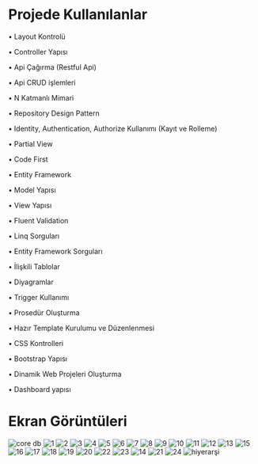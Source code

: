 # Projede Kullanılanlar
• Layout Kontrolü

• Controller Yapısı

• Api Çağırma (Restful Api)

• Api CRUD işlemleri

• N Katmanlı Mimari

• Repository Design Pattern

• Identity, Authentication, Authorize Kullanımı (Kayıt ve Rolleme)

• Partial View

• Code First

• Entity Framework

• Model Yapısı

• View Yapısı

• Fluent Validation

• Linq Sorguları

• Entity Framework Sorguları

• İlişkili Tablolar

• Diyagramlar

• Trigger Kullanımı

• Prosedür Oluşturma

• Hazır Template Kurulumu ve Düzenlenmesi

• CSS Kontrolleri

• Bootstrap Yapısı

• Dinamik Web Projeleri Oluşturma

• Dashboard yapısı

# Ekran Görüntüleri

![core db](https://github.com/user-attachments/assets/4b65c2ae-a07e-416e-8333-dd85365fef0a)
![1](https://github.com/user-attachments/assets/276d6320-ba9f-4d78-99e1-76720b733ff5)
![2](https://github.com/user-attachments/assets/f2610ccf-8cb0-4de7-8d30-c3b47b15cad5)
![3](https://github.com/user-attachments/assets/e18e9bca-4485-4cef-a41f-62ef900cf2ab)
![4](https://github.com/user-attachments/assets/3bf07d3c-81d7-479c-9613-3381e105d1bf)
![5](https://github.com/user-attachments/assets/19298a08-e723-4ffa-bd3a-bb246d25ab10)
![6](https://github.com/user-attachments/assets/2f710b24-69ed-42ae-a65f-7213eb683cbe)
![7](https://github.com/user-attachments/assets/c46046c2-1655-40cc-a516-2a0653d99b89)
![8](https://github.com/user-attachments/assets/a3430d71-f7f5-4099-9bf6-8396369bd584)
![9](https://github.com/user-attachments/assets/d02325c4-7741-4765-b1a4-e81389e684c8)
![10](https://github.com/user-attachments/assets/6fd9d849-ce45-40ba-b66d-9640a732c04a)
![11](https://github.com/user-attachments/assets/50c968c8-c72f-496e-9dd4-e8c9b5936387)
![12](https://github.com/user-attachments/assets/35829cfd-42cd-4269-a0a1-6973dcfc039a)
![13](https://github.com/user-attachments/assets/0dd9ee6d-2e20-4c03-b079-3b6c437de669)
![15](https://github.com/user-attachments/assets/e548f85b-bdac-49a3-b52b-0063fe3b7e28)
![16](https://github.com/user-attachments/assets/c52becf2-fc59-4d77-8c57-4b9b6338b69b)
![17](https://github.com/user-attachments/assets/75bc1ba2-b673-42fc-a19c-2c1e92a04189)
![18](https://github.com/user-attachments/assets/07894868-f1c4-464f-8feb-14d5e078c18a)
![19](https://github.com/user-attachments/assets/2fe17fb7-a4e6-4068-adb3-dfb6163321f1)
![20](https://github.com/user-attachments/assets/c1f3adb1-ba92-45bb-9dd8-574444a8f266)
![22](https://github.com/user-attachments/assets/bc0ca94c-34b8-4ea9-b4f0-d8369b71b262)
![23](https://github.com/user-attachments/assets/df20b584-6526-4099-adac-a3da1910d46d)
![14](https://github.com/user-attachments/assets/b0452dd8-7bf2-4d7f-b9f7-7f2a74f10cf0)
![21](https://github.com/user-attachments/assets/357d43b0-0b0e-4081-87a7-332e549dd432)
![24](https://github.com/user-attachments/assets/80b57b23-b8ee-4794-a41a-55fd8c36c79e)
![hiyerarşi](https://github.com/user-attachments/assets/5884c7c5-5b32-44a9-a86a-3f2569d2d3fa)
